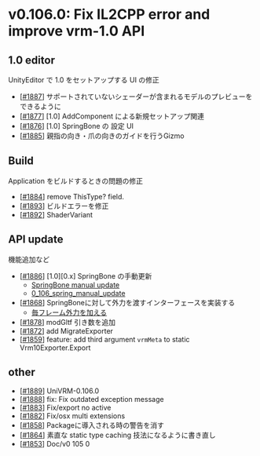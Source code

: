 # v0.106.0: Fix IL2CPP error and improve vrm-1.0 API

## 1.0 editor
UnityEditor で 1.0 をセットアップする UI の修正

* [[\#1887](https://github.com/vrm-c/UniVRM/pull/1887)] サポートされていないシェーダーが含まれるモデルのプレビューをできるように
* [[\#1877](https://github.com/vrm-c/UniVRM/pull/1877)] [1.0] AddComponent による新規セットアップ関連
* [[\#1876](https://github.com/vrm-c/UniVRM/pull/1876)] [1.0] SpringBone の 設定 UI
* [[\#1885](https://github.com/vrm-c/UniVRM/pull/1885)] 親指の向き・爪の向きのガイドを行うGizmo

## Build
Application をビルドするときの問題の修正

* [[\#1884](https://github.com/vrm-c/UniVRM/pull/1884)] remove ThisType? field. 
* [[\#1893](https://github.com/vrm-c/UniVRM/pull/1893)] ビルドエラーを修正
* [[\#1892](https://github.com/vrm-c/UniVRM/pull/1892)] ShaderVariant

## API update
機能追加など

* [[\#1886](https://github.com/vrm-c/UniVRM/pull/1886)] [1.0][0.x] SpringBone の手動更新
    * [SpringBone manual update](/api/springbone/vrm1)
    * [0_106_spring_manual_update](/api/springbone/update)
* [[\#1868](https://github.com/vrm-c/UniVRM/pull/1868)] SpringBoneに対して外力を渡すインターフェースを実装する
    * [毎フレーム外力を加える](/api/springbone/vrm1)
* [[\#1878](https://github.com/vrm-c/UniVRM/pull/1878)] modGltf 引き数を追加
* [[\#1872](https://github.com/vrm-c/UniVRM/pull/1872)] add MigrateExporter
* [[\#1859](https://github.com/vrm-c/UniVRM/pull/1859)] feature: add third argument `vrmMeta` to static Vrm10Exporter.Export

## other
* [[\#1889](https://github.com/vrm-c/UniVRM/pull/1889)] UniVRM-0.106.0
* [[\#1888](https://github.com/vrm-c/UniVRM/pull/1888)] fix: Fix outdated exception message
* [[\#1883](https://github.com/vrm-c/UniVRM/pull/1883)] Fix/export no active
* [[\#1882](https://github.com/vrm-c/UniVRM/pull/1882)] Fix/osx multi extensions
* [[\#1858](https://github.com/vrm-c/UniVRM/pull/1858)] Packageに導入される時の警告を消す
* [[\#1864](https://github.com/vrm-c/UniVRM/pull/1864)] 素直な static type caching 技法になるように書き直し
* [[\#1853](https://github.com/vrm-c/UniVRM/pull/1853)] Doc/v0 105 0
